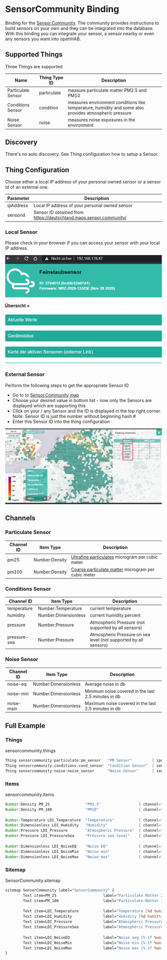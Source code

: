 # SensorCommunity Binding

Binding for the [Sensor.Community](https://sensor.community/).
The community provides instructions to build sensors on your own and they can be integrated into the database.
With this binding you can integrate your sensor, a sensor nearby or even any sensors you want into openHAB.

## Supported Things

Three Things are supported

| Name               | Thing Type ID | Description                                                                                            |
|--------------------|---------------|--------------------------------------------------------------------------------------------------------|
| Particulate Sensor | particulate   | measure particulate matter PM2.5 and PM10                                                              |
| Conditions Sensor  | condition     | measures environment conditions like temperature, humidity and some also provides atmospheric pressure |
| Noise Sensor       | noise         | measures noise exposures in the environment                                                            |

## Discovery

There's no auto discovery. See Thing configuration how to setup a Sensor.

## Thing Configuration

Choose either a local IP address of your personal owned sensor _or_ a sensor id of an external one.

| Parameter       | Description                                                          |
|-----------------|----------------------------------------------------------------------|
| ipAddress       | Local IP address of your personal owned sensor                       |
| sensorid        | Sensor ID obtained from <https://deutschland.maps.sensor.community/>   |

### Local Sensor

Please check in your browser if you can access your sensor with your local IP address.

![Sensor.Community Logo](doc/local-sensor.png)

### External Sensor

Perform the following steps to get the appropriate Sensor ID

- Go to to [Sensor.Community map](https://deutschland.maps.sensor.community/)
- Choose your desired value in bottom list - now only the Sensors are displayed which are supporting this
- Click on your / any Sensor and the ID is displayed in the top right corner. Note: Sensor ID is just the number without beginning hash #
- Enter this Sensor ID into the thing configuration

![Sensor.Community Logo](doc/SensorCommunity-Map.png)

## Channels

### Particulate Sensor

| Channel ID           | Item Type            | Description                              |
|----------------------|----------------------|------------------------------------------|
| pm25                 | Number:Density       | [Ultrafine particulates](https://en.wikipedia.org/wiki/Particulates#Size,_shape_and_solubility_matter) microgram per cubic meter |
| pm100                | Number:Density       | [Coarse particulate matter](https://en.wikipedia.org/wiki/Particulates#Size,_shape_and_solubility_matter) microgram per cubic meter  |

### Conditions Sensor

| Channel ID           | Item Type            | Description                              |
|----------------------|----------------------|------------------------------------------|
| temperature          | Number:Temperature   | current temperature                      |
| humidity             | Number:Dimensionless | current humidity percent                 |
| pressure             | Number:Pressure      | Atmospheric Pressure (not supported by all sensors) |
| pressure-sea         | Number:Pressure      | Atmospheric Pressure on sea level (not supported by all sensors)  |

### Noise Sensor

| Channel ID           | Item Type            | Description                                          |
|----------------------|----------------------|------------------------------------------------------|
| noise-eq             | Number:Dimensionless | Average noise in db                                  |
| noise-min            | Number:Dimensionless | Minimum noise covered in the last 2.5 minutes in db  |
| noise-main           | Number:Dimensionless | Maximum noise covered in the last 2.5 minutes in db  |

## Full Example

### Things

sensorcommunity.things

```java
Thing sensorcommunity:particulate:pm_sensor   "PM Sensor"         [ ipAddress=192.168.178.50 ]
Thing sensorcommunity:conditions:cond_sensor  "Condition Sensor"  [ sensorid=28843 ]
Thing sensorcommunity:noise:noise_sensor      "Noise Sensor"      [ sensorid=39745 ]
```

### Items

sensorcommunity.items

```java
Number:Density PM_25                "PM2.5"                 { channel="sensorcommunity:particulate:pm_sensor:pm25" } 
Number:Density PM_100               "PM10"                  { channel="sensorcommunity:particulate:pm_sensor:pm100" } 

Number:Temperature LDI_Temperature  "Temperature"           { channel="sensorcommunity:conditions:cond_sensor:temperature" } 
Number:Dimensionless LDI_Humidity   "Humidity"              { channel="sensorcommunity:conditions:cond_sensor:humidity" } 
Number:Pressure LDI_Pressure        "Atmospheric Pressure"  { channel="sensorcommunity:conditions:cond_sensor:pressure" } 
Number:Pressure LDI_PressureSea     "Pressure sea level"    { channel="sensorcommunity:conditions:cond_sensor:pressure-sea" } 

Number:Dimensionless LDI_NoiseEQ    "Noise EQ"              { channel="sensorcommunity:noise:noise_sensor:noise-eq" } 
Number:Dimensionless LDI_NoiseMin   "Noise min"             { channel="sensorcommunity:noise:noise_sensor:noise-min" } 
Number:Dimensionless LDI_NoiseMax   "Noise max"             { channel="sensorcommunity:noise:noise_sensor:noise-max" } 
```

### Sitemap

SensorCommunity.sitemap

```perl
sitemap SensorCommunity label="SensorCommunity" {
        Text item=PM_25                     label="Particulate Matter 2.5 [%.1f %unit%]"    
        Text item=PM_100                    label="Particulate Matter 10 [%.1f %unit%]"     

        Text item=LDI_Temperature           label="Temperature [%d %unit%]"     
        Text item=LDI_Humidity              label="Humidity [%d %unit%]"    
        Text item=LDI_Pressure              label="Atmospheric Pressure [%d %unit%]"    
        Text item=LDI_PressureSea           label="Atmospheric Pressure sea [%d %unit%]"    
                                            
        Text item=LDI_NoiseEQ               label="Noise avg [%.1f %unit%]"     
        Text item=LDI_NoiseMin              label="Noise min [%.1f %unit%]"     
        Text item=LDI_NoiseMax              label="Noise max [%.1f %unit%]"     
}
```
